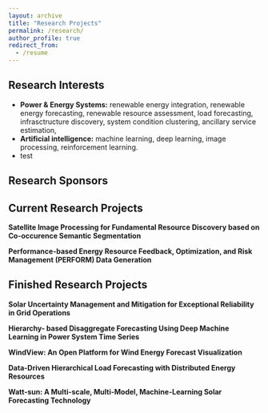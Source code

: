 ```yaml
---
layout: archive
title: "Research Projects"
permalink: /research/
author_profile: true
redirect_from:
  - /resume
---
```


Research Interests
-------
* **Power & Energy Systems:** renewable energy integration, renewable energy forecasting, renewable resource assessment, load forecasting, infrasctructure discovery, system condition clustering, ancillary service estimation, 
* **Artificial intelligence:** machine learning, deep learning, image processing, reinforcement learning.
* test

Research Sponsors
------

Current Research Projects
------
**Satellite Image Processing for Fundamental Resource Discovery based on Co-occurence Semantic Segmentation**

**Performance-based Energy Resource Feedback, Optimization, and Risk Management (PERFORM) Data Generation**

Finished Research Projects
------
**Solar Uncertainty Management and Mitigation for Exceptional Reliability in Grid Operations**

**Hierarchy- based Disaggregate Forecasting Using Deep Machine Learning in Power System Time Series**

**WindView: An Open Platform for Wind Energy Forecast Visualization**

**Data-Driven Hierarchical Load Forecasting with Distributed Energy Resources**

**Watt-sun: A Multi-scale, Multi-Model, Machine-Learning Solar Forecasting Technology**


